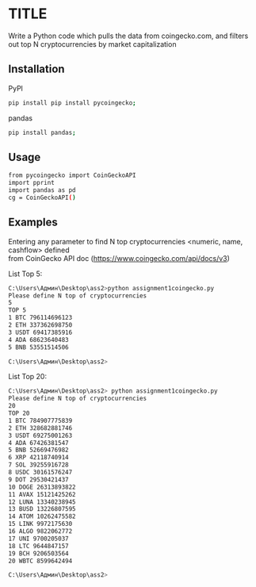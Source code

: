 # TITLE

Write a Python code which pulls the data from coingecko.com, and filters out top N cryptocurrencies by market capitalization

## Installation
PyPl
``` bash 
pip install pip install pycoingecko;
```
pandas
``` bash 
pip install pandas;
```

## Usage

``` bash 
from pycoingecko import CoinGeckoAPI
import pprint
import pandas as pd
cg = CoinGeckoAPI()
```

## Examples

Entering any parameter to find N top cryptocurrencies <numeric, name, cashflow> defined             
from CoinGecko API doc (https://www.coingecko.com/api/docs/v3)

List Top 5:
``` bash 
C:\Users\Админ\Desktop\ass2>python assignment1coingecko.py
Please define N top of cryptocurrencies
5
TOP 5
1 BTC 796114696123
2 ETH 337362698750
3 USDT 69417385916
4 ADA 68623640483
5 BNB 53551514506

C:\Users\Админ\Desktop\ass2>
```

List Top 20:
``` bash 
C:\Users\Админ\Desktop\ass2> python assignment1coingecko.py
Please define N top of cryptocurrencies
20
TOP 20
1 BTC 784907775839
2 ETH 328682881746
3 USDT 69275001263
4 ADA 67426381547
5 BNB 52669476982
6 XRP 42118740914
7 SOL 39255916728
8 USDC 30161576247
9 DOT 29530421437
10 DOGE 26313893822
11 AVAX 15121425262
12 LUNA 13340238945
13 BUSD 13226807595
14 ATOM 10262475582
15 LINK 9972175630
16 ALGO 9822062772
17 UNI 9700205037
18 LTC 9644847157
19 BCH 9206503564
20 WBTC 8599642494

C:\Users\Админ\Desktop\ass2>
```



